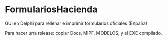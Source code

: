 # FormulariosHacienda
GUI en Delphi para rellenar e imprimir formularios oficiales (España)

Para hacer una release: copiar Docs, MIPF, MODELOS, y el EXE compilado.

